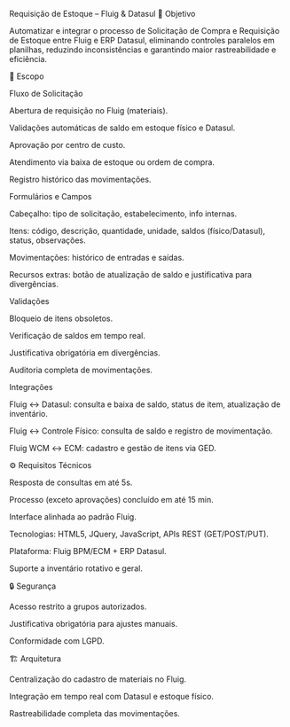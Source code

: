 Requisição de Estoque – Fluig & Datasul
📌 Objetivo

Automatizar e integrar o processo de Solicitação de Compra e Requisição de Estoque entre Fluig e ERP Datasul, eliminando controles paralelos em planilhas, reduzindo inconsistências e garantindo maior rastreabilidade e eficiência.

🚀 Escopo

Fluxo de Solicitação

Abertura de requisição no Fluig (materiais).

Validações automáticas de saldo em estoque físico e Datasul.

Aprovação por centro de custo.

Atendimento via baixa de estoque ou ordem de compra.

Registro histórico das movimentações.

Formulários e Campos

Cabeçalho: tipo de solicitação, estabelecimento, info internas.

Itens: código, descrição, quantidade, unidade, saldos (físico/Datasul), status, observações.

Movimentações: histórico de entradas e saídas.

Recursos extras: botão de atualização de saldo e justificativa para divergências.

Validações

Bloqueio de itens obsoletos.

Verificação de saldos em tempo real.

Justificativa obrigatória em divergências.

Auditoria completa de movimentações.

Integrações

Fluig ↔ Datasul: consulta e baixa de saldo, status de item, atualização de inventário.

Fluig ↔ Controle Físico: consulta de saldo e registro de movimentação.

Fluig WCM ↔ ECM: cadastro e gestão de itens via GED.

⚙️ Requisitos Técnicos

Resposta de consultas em até 5s.

Processo (exceto aprovações) concluído em até 15 min.

Interface alinhada ao padrão Fluig.

Tecnologias: HTML5, JQuery, JavaScript, APIs REST (GET/POST/PUT).

Plataforma: Fluig BPM/ECM + ERP Datasul.

Suporte a inventário rotativo e geral.

🔒 Segurança

Acesso restrito a grupos autorizados.

Justificativa obrigatória para ajustes manuais.

Conformidade com LGPD.

🏗️ Arquitetura

Centralização do cadastro de materiais no Fluig.

Integração em tempo real com Datasul e estoque físico.

Rastreabilidade completa das movimentações.
